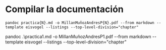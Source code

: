 # Compilar la documentación

```
pandoc practica{N}.md -o MillanMuñozAndresP{N}.pdf --from markdown --template eisvogel --listings --top-level-division="chapter"
```

pandoc .\practica1.md -o MillanMuñozAndresP1.pdf --from markdown --template eisvogel --listings --top-level-division="chapter"